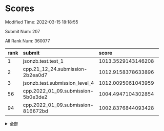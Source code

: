 # Scores

Modified Time: 2022-03-15 18:18:55

Submit Num: 207

All Rank Num: 360077

| rank |               submit               |       score        |       sigma        | pk_num |
| :--- | :--------------------------------- | :----------------- | :----------------- | :----- |
| 1    | jsonzb.test.test_1                 | 1013.3529143146208 | 0.8023493963086343 | 6954   |
| 2    | cpp.21_12_24.submission-2b2ea0d7   | 1012.9158378633896 | 0.8008456868832792 | 6956   |
| 3    | jsonzb.test.submission_level_4     | 1012.0095061043959 | 0.7912148034273689 | 6956   |
| 56   | cpp.2022_01_09.submission-5b0e3de2 | 1004.4947104302854 | 0.7127937679182448 | 6958   |
| 94   | cpp.2022_01_09.submission-816672bd | 1002.8376844093428 | 0.7109390624568215 | 6956   |


<details>
<summary>全部</summary>

| rank |                 submit                 |       score        |       sigma        | pk_num |
| :--- | :------------------------------------- | :----------------- | :----------------- | :----- |
| 1    | jsonzb.test.test_1                     | 1013.3529143146208 | 0.8023493963086343 | 6954   |
| 2    | cpp.21_12_24.submission-2b2ea0d7       | 1012.9158378633896 | 0.8008456868832792 | 6956   |
| 3    | jsonzb.test.submission_level_4         | 1012.0095061043959 | 0.7912148034273689 | 6956   |
| 4    | gobigger.level_3.submission_level_3_39 | 1011.8720611018327 | 0.7860121648162741 | 6958   |
| 5    | gobigger.level_3.submission_level_3_36 | 1011.6796858534093 | 0.8077969720919462 | 6958   |
| 6    | gobigger.level_3.submission_level_3_43 | 1011.5406605475677 | 0.7943706969330954 | 6957   |
| 7    | gobigger.level_3.submission_level_3_17 | 1011.4259335242692 | 0.7939442834687152 | 6957   |
| 8    | gobigger.level_3.submission_level_3_3  | 1011.2641164610886 | 0.7672520669500972 | 6961   |
| 9    | gobigger.level_3.submission_level_3_16 | 1011.2495278770579 | 0.7607195990701782 | 6957   |
| 10   | gobigger.level_3.submission_level_3_40 | 1011.1390014149997 | 0.7602647759895741 | 6958   |
| 11   | gobigger.level_3.submission_level_3_8  | 1011.109890039402  | 0.7755883259411456 | 6957   |
| 12   | gobigger.level_3.submission_level_3_33 | 1011.067052537567  | 0.7850241032879635 | 6964   |
| 13   | gobigger.level_3.submission_level_3_48 | 1011.0449667672451 | 0.7586870920898094 | 6961   |
| 14   | gobigger.level_3.submission_level_3_22 | 1010.7540894098311 | 0.7732702074543402 | 6959   |
| 15   | gobigger.level_3.submission_level_3_31 | 1010.7434575429662 | 0.7656778271508743 | 6953   |
| 16   | gobigger.level_3.submission_level_3_1  | 1010.7424267734893 | 0.7715433738735474 | 6959   |
| 17   | gobigger.level_3.submission_level_3_5  | 1010.7404452927069 | 0.7914822260435398 | 6955   |
| 18   | gobigger.level_3.submission_level_3_38 | 1010.6655153416476 | 0.7625495376650558 | 6956   |
| 19   | gobigger.level_3.submission_level_3_18 | 1010.5437976835472 | 0.7758089631533674 | 6960   |
| 20   | gobigger.level_3.submission_level_3_15 | 1010.3793022472735 | 0.7856352424344779 | 6959   |
| 21   | gobigger.level_3.submission_level_3_14 | 1010.2829321103445 | 0.748063097697923  | 6953   |
| 22   | gobigger.level_3.submission_level_3_49 | 1010.2684323473007 | 0.7646871424346229 | 6959   |
| 23   | gobigger.level_3.submission_level_3_42 | 1010.2475757536919 | 0.7660175937323902 | 6955   |
| 24   | gobigger.level_3.submission_level_3_20 | 1010.2079349659305 | 0.7483721038441652 | 6956   |
| 25   | gobigger.level_3.submission_level_3_29 | 1010.1488473153707 | 0.7466768169449216 | 6957   |
| 26   | gobigger.level_3.submission_level_3_34 | 1010.0945377662681 | 0.787924419391014  | 6956   |
| 27   | gobigger.level_3.submission_level_3_26 | 1010.0565094409628 | 0.7826944686335662 | 6960   |
| 28   | gobigger.level_3.submission_level_3_27 | 1010.0487341732481 | 0.7695132432931171 | 6957   |
| 29   | gobigger.level_3.submission_level_3_47 | 1010.0038513630296 | 0.7558077187702615 | 6955   |
| 30   | gobigger.level_3.submission_level_3_24 | 1009.959546432735  | 0.7536565519551979 | 6957   |
| 31   | gobigger.level_3.submission_level_3_11 | 1009.8782079678357 | 0.7438278582463472 | 6958   |
| 32   | gobigger.level_3.submission_level_3_37 | 1009.8530769324411 | 0.7616235012791813 | 6960   |
| 33   | gobigger.level_3.submission_level_3_23 | 1009.8450361693043 | 0.7668348866181203 | 6959   |
| 34   | gobigger.level_3.submission_level_3_2  | 1009.835635012306  | 0.7517619635595783 | 6959   |
| 35   | gobigger.level_3.submission_level_3_7  | 1009.8036078975771 | 0.7569008152769149 | 6959   |
| 36   | gobigger.level_3.submission_level_3_44 | 1009.6789123258247 | 0.7547764620788368 | 6956   |
| 37   | gobigger.level_3.submission_level_3_6  | 1009.6438628256932 | 0.7536114632691729 | 6956   |
| 38   | gobigger.level_3.submission_level_3_45 | 1009.6118457725934 | 0.774818825498245  | 6954   |
| 39   | gobigger.level_3.submission_level_3_25 | 1009.6012093920104 | 0.7422841320649564 | 6958   |
| 40   | gobigger.level_3.submission_level_3_12 | 1009.5865973294322 | 0.7533996959147222 | 6959   |
| 41   | gobigger.level_3.submission_level_3_13 | 1009.5820809091125 | 0.763106264117195  | 6962   |
| 42   | gobigger.level_3.submission_level_3_10 | 1009.5688108394635 | 0.7476146944576421 | 6955   |
| 43   | gobigger.level_3.submission_level_3_9  | 1009.4356204934527 | 0.7433872338612828 | 6957   |
| 44   | gobigger.level_3.submission_level_3_30 | 1009.4195024761877 | 0.7542992179907129 | 6963   |
| 45   | gobigger.level_3.submission_level_3_28 | 1009.367742748753  | 0.7440860860746629 | 6959   |
| 46   | gobigger.level_3.submission_level_3_35 | 1009.3503981295587 | 0.7525237765078476 | 6961   |
| 47   | gobigger.level_3.submission_level_3_4  | 1009.2027970085636 | 0.7723023470084319 | 6954   |
| 48   | gobigger.level_3.submission_level_3_0  | 1009.1159434846597 | 0.7537539435210479 | 6962   |
| 49   | gobigger.level_3.submission_level_3_21 | 1009.0544758223456 | 0.7513151248752983 | 6953   |
| 50   | gobigger.level_3.submission_level_3_46 | 1008.8043965563795 | 0.7635792238805466 | 6954   |
| 51   | gobigger.level_3.submission_level_3_19 | 1008.7988040603045 | 0.7444665059553507 | 6956   |
| 52   | gobigger.level_3.submission_level_3_32 | 1008.6780058304472 | 0.7431456622754985 | 6956   |
| 53   | gobigger.level_3.submission_level_3_41 | 1008.4246387114935 | 0.7541886986830488 | 6959   |
| 54   | gobigger.level_1.submission_level_1_13 | 1005.2234010145426 | 0.7280870677212794 | 6956   |
| 55   | gobigger.level_1.submission_level_1_19 | 1004.510920300508  | 0.7336115188553722 | 6953   |
| 56   | cpp.2022_01_09.submission-5b0e3de2     | 1004.4947104302854 | 0.7127937679182448 | 6958   |
| 57   | gobigger.level_1.submission_level_1_26 | 1004.4365554729078 | 0.7178153072324835 | 6954   |
| 58   | gobigger.level_1.submission_level_1_15 | 1003.8977688473425 | 0.725419366194922  | 6958   |
| 59   | gobigger.level_1.submission_level_1_32 | 1003.8859721395174 | 0.720884347605604  | 6959   |
| 60   | gobigger.level_1.submission_level_1_42 | 1003.8016633556414 | 0.7183581071881833 | 6957   |
| 61   | gobigger.level_1.submission_level_1_29 | 1003.790754356498  | 0.7140773542522565 | 6957   |
| 62   | gobigger.level_1.submission_level_1_37 | 1003.7900998353707 | 0.7207753979352898 | 6958   |
| 63   | gobigger.level_1.submission_level_1_18 | 1003.7740360571404 | 0.7185195122006719 | 6958   |
| 64   | gobigger.level_1.submission_level_1_16 | 1003.7729091087192 | 0.71323389386909   | 6962   |
| 65   | gobigger.level_1.submission_level_1_11 | 1003.731453953863  | 0.7200872215015265 | 6956   |
| 66   | gobigger.level_1.submission_level_1_35 | 1003.6358202788211 | 0.7276814475356945 | 6955   |
| 67   | gobigger.level_1.submission_level_1_23 | 1003.6200058701913 | 0.7155131562309519 | 6958   |
| 68   | gobigger.level_1.submission_level_1_44 | 1003.5550768226426 | 0.7133884502985538 | 6958   |
| 69   | gobigger.level_1.submission_level_1_1  | 1003.5484518139097 | 0.7088675170403321 | 6957   |
| 70   | gobigger.level_1.submission_level_1_40 | 1003.5074231482253 | 0.7138489199509686 | 6957   |
| 71   | gobigger.level_1.submission_level_1_20 | 1003.4752607617298 | 0.7192140606964436 | 6964   |
| 72   | gobigger.level_1.submission_level_1_43 | 1003.4710654052353 | 0.7215617805511029 | 6961   |
| 73   | gobigger.level_1.submission_level_1_45 | 1003.4710122044314 | 0.707083211152312  | 6960   |
| 74   | gobigger.level_1.submission_level_1_21 | 1003.4524842481135 | 0.7139436932103204 | 6958   |
| 75   | gobigger.level_1.submission_level_1_38 | 1003.4320848370385 | 0.7152168782238513 | 6956   |
| 76   | gobigger.level_1.submission_level_1_48 | 1003.3911577203818 | 0.7069774822378937 | 6956   |
| 77   | gobigger.level_1.submission_level_1_22 | 1003.2877526816247 | 0.7071899469821508 | 6959   |
| 78   | gobigger.level_1.submission_level_1_41 | 1003.2782252289758 | 0.7271060231836868 | 6956   |
| 79   | gobigger.level_1.submission_level_1_4  | 1003.2713597795073 | 0.7194770207516419 | 6960   |
| 80   | gobigger.level_1.submission_level_1_8  | 1003.1939686165043 | 0.7044582918071256 | 6956   |
| 81   | gobigger.level_1.submission_level_1_31 | 1003.1502846501263 | 0.7113965915735735 | 6958   |
| 82   | gobigger.level_1.submission_level_1_24 | 1003.1117883353207 | 0.7107349193788768 | 6956   |
| 83   | gobigger.level_1.submission_level_1_17 | 1003.0772098619923 | 0.7246675961828875 | 6960   |
| 84   | gobigger.level_1.submission_level_1_30 | 1003.0507437735366 | 0.7195279480813519 | 6955   |
| 85   | gobigger.level_1.submission_level_1_2  | 1003.0253492273347 | 0.72412080579883   | 6961   |
| 86   | gobigger.level_1.submission_level_1_9  | 1002.9850017923038 | 0.7243689752002774 | 6960   |
| 87   | gobigger.level_1.submission_level_1_34 | 1002.9468016516503 | 0.7217558118700101 | 6958   |
| 88   | gobigger.level_1.submission_level_1_47 | 1002.919105425789  | 0.7037022289834329 | 6962   |
| 89   | gobigger.level_1.submission_level_1_3  | 1002.9113480217308 | 0.7097401177784496 | 6958   |
| 90   | gobigger.level_1.submission_level_1_0  | 1002.8968978206004 | 0.7095063222046576 | 6960   |
| 91   | gobigger.level_1.submission_level_1_33 | 1002.8905435548353 | 0.7074074316475488 | 6958   |
| 92   | gobigger.level_1.submission_level_1_14 | 1002.8851892743627 | 0.7161266204371239 | 6962   |
| 93   | gobigger.level_1.submission_level_1_25 | 1002.8823271467105 | 0.7223070385294235 | 6963   |
| 94   | cpp.2022_01_09.submission-816672bd     | 1002.8376844093428 | 0.7109390624568215 | 6956   |
| 95   | gobigger.level_1.submission_level_1_5  | 1002.7977508125997 | 0.7183838451973805 | 6959   |
| 96   | gobigger.level_1.submission_level_1_7  | 1002.7620783933221 | 0.7133180669790334 | 6957   |
| 97   | gobigger.level_1.submission_level_1_12 | 1002.7282986379776 | 0.7119820096076531 | 6953   |
| 98   | gobigger.level_1.submission_level_1_6  | 1002.6385290379932 | 0.7209730042108489 | 6962   |
| 99   | gobigger.level_1.submission_level_1_27 | 1002.6092385803843 | 0.7097686722838112 | 6957   |
| 100  | gobigger.level_1.submission_level_1_39 | 1002.5800533316931 | 0.7088457239181364 | 6958   |
| 101  | gobigger.level_1.submission_level_1_49 | 1002.558938114021  | 0.7201395861158543 | 6955   |
| 102  | gobigger.level_1.submission_level_1_46 | 1002.5108183106584 | 0.7298379341511189 | 6963   |
| 103  | gobigger.level_1.submission_level_1_10 | 1002.2518296441098 | 0.7146406522142236 | 6959   |
| 104  | gobigger.level_1.submission_level_1_28 | 1002.2424183314865 | 0.706056762723101  | 6954   |
| 105  | gobigger.level_1.submission_level_1_36 | 1001.701032719576  | 0.7192825690303039 | 6963   |
| 106  | gobigger.random.submission_random_23   | 997.4380751271646  | 0.7003776027253138 | 6956   |
| 107  | gobigger.random.submission_random_48   | 996.9705782631404  | 0.7141570496521088 | 6960   |
| 108  | gobigger.random.submission_random_27   | 996.893106798385   | 0.706813428886184  | 6958   |
| 109  | gobigger.random.submission_random_6    | 996.870646465081   | 0.7037229313248946 | 6960   |
| 110  | gobigger.random.submission_random_33   | 996.8267541255786  | 0.7184664734023691 | 6963   |
| 111  | gobigger.random.submission_random_4    | 996.7358190776258  | 0.710527348835164  | 6953   |
| 112  | gobigger.random.submission_random_19   | 996.5093442118424  | 0.7076020937452704 | 6955   |
| 113  | gobigger.random.submission_random_37   | 996.460415529742   | 0.7039623531328807 | 6955   |
| 114  | gobigger.random.submission_random_12   | 996.3854185196267  | 0.7142622246782372 | 6959   |
| 115  | gobigger.random.submission_random_28   | 996.3657745605833  | 0.7205973611293168 | 6956   |
| 116  | gobigger.random.submission_random_49   | 996.3639124408733  | 0.7088307543719673 | 6956   |
| 117  | gobigger.random.submission_random_41   | 996.3115399561275  | 0.7080493517694628 | 6956   |
| 118  | gobigger.random.submission_random_10   | 996.2682342588889  | 0.7108125907233529 | 6955   |
| 119  | gobigger.random.submission_random_11   | 996.2645357050511  | 0.710424652444522  | 6958   |
| 120  | gobigger.random.submission_random_14   | 996.2595034383379  | 0.701898837663487  | 6962   |
| 121  | gobigger.random.submission_random_20   | 996.2431347317038  | 0.6989079698641405 | 6955   |
| 122  | gobigger.random.submission_random_15   | 996.2250449589902  | 0.7091539907916194 | 6959   |
| 123  | gobigger.random.submission_random_21   | 996.2105501575495  | 0.7216392034735296 | 6959   |
| 124  | gobigger.random.submission_random_24   | 996.179643702306   | 0.7129900557866126 | 6957   |
| 125  | gobigger.random.submission_random_31   | 996.1594008948631  | 0.7055924277638201 | 6953   |
| 126  | gobigger.random.submission_random_43   | 996.1327188677208  | 0.7144115086767241 | 6961   |
| 127  | gobigger.random.submission_random_42   | 996.1108449919433  | 0.6925465421772287 | 6962   |
| 128  | gobigger.random.submission_random_36   | 996.0979592285127  | 0.7194972384077878 | 6959   |
| 129  | gobigger.random.submission_random_30   | 996.0191113597219  | 0.7153680605711384 | 6956   |
| 130  | gobigger.random.submission_random_34   | 995.9959742750833  | 0.7158125471770769 | 6956   |
| 131  | gobigger.random.submission_random_1    | 995.9498348572472  | 0.7128204414639757 | 6952   |
| 132  | gobigger.random.submission_random_40   | 995.9193013011169  | 0.7114944187923797 | 6955   |
| 133  | gobigger.random.submission_random_46   | 995.859126253009   | 0.7108924294132093 | 6957   |
| 134  | gobigger.random.submission_random_0    | 995.8264656186467  | 0.7119865072186609 | 6963   |
| 135  | gobigger.random.submission_random_22   | 995.8043978665874  | 0.7171791867864161 | 6962   |
| 136  | gobigger.random.submission_random_26   | 995.804096049175   | 0.7035707568542375 | 6959   |
| 137  | gobigger.random.submission_random_18   | 995.8029656332375  | 0.709538151005274  | 6960   |
| 138  | gobigger.random.submission_random_29   | 995.7981909205488  | 0.7145651112762496 | 6961   |
| 139  | gobigger.random.submission_random_45   | 995.7719644715588  | 0.7106021622996882 | 6961   |
| 140  | gobigger.random.submission_random_9    | 995.6895235305838  | 0.7032829589196832 | 6956   |
| 141  | gobigger.random.submission_random_38   | 995.6871745620658  | 0.7106462647446329 | 6963   |
| 142  | gobigger.random.submission_random_25   | 995.6823043549764  | 0.7076563182691793 | 6959   |
| 143  | gobigger.random.submission_random_44   | 995.6165430942476  | 0.7254933958261841 | 6960   |
| 144  | gobigger.random.submission_random_47   | 995.6129604971067  | 0.7007790408462738 | 6960   |
| 145  | gobigger.random.submission_random_13   | 995.4619026045716  | 0.7099813379810654 | 6956   |
| 146  | gobigger.random.submission_random_32   | 995.4415846187215  | 0.7354449307658584 | 6956   |
| 147  | gobigger.random.submission_random_35   | 995.4256173068662  | 0.7036782354067304 | 6956   |
| 148  | gobigger.random.submission_random_39   | 995.3940256688655  | 0.7185589035347523 | 6956   |
| 149  | gobigger.random.submission_random_17   | 995.3640561603269  | 0.7057177897426078 | 6959   |
| 150  | gobigger.random.submission_random_3    | 995.3204338534695  | 0.6987534253169871 | 6960   |
| 151  | gobigger.random.submission_random_7    | 995.2765844898282  | 0.7208915118879992 | 6961   |
| 152  | gobigger.random.submission_random_16   | 995.2543200455926  | 0.7197643995588366 | 6961   |
| 153  | gobigger.random.submission_random_8    | 995.1894155876028  | 0.7187585801994887 | 6962   |
| 154  | gobigger.random.submission_random_5    | 995.0686409466402  | 0.7201047929561938 | 6955   |
| 155  | gobigger.random.submission_random_2    | 994.9709010020001  | 0.7274979358310427 | 6957   |
| 156  | gobigger.level_2.submission_level_2_33 | 994.4839919511455  | 0.7193829913976378 | 6958   |
| 157  | gobigger.level_2.submission_level_2_49 | 994.2687770557015  | 0.7522693495329885 | 6960   |
| 158  | gobigger.level_2.submission_level_2_6  | 993.4813546155152  | 0.7467086978719681 | 6956   |
| 159  | gobigger.level_2.submission_level_2_40 | 993.4192195635384  | 0.7255125145572975 | 6960   |
| 160  | gobigger.level_2.submission_level_2_29 | 993.3469135501415  | 0.7253369555270127 | 6958   |
| 161  | gobigger.level_2.submission_level_2_9  | 993.3449390969396  | 0.7411398383095289 | 6955   |
| 162  | gobigger.level_2.submission_level_2_20 | 993.2113975618049  | 0.7326301150455197 | 6956   |
| 163  | gobigger.level_2.submission_level_2_34 | 993.1538485776593  | 0.7556964491384512 | 6958   |
| 164  | gobigger.level_2.submission_level_2_23 | 993.1217716651436  | 0.7333961258548799 | 6962   |
| 165  | gobigger.level_2.submission_level_2_11 | 993.1044836951338  | 0.7192584447585472 | 6956   |
| 166  | gobigger.level_2.submission_level_2_41 | 993.1009046754967  | 0.7190885455253336 | 6963   |
| 167  | gobigger.level_2.submission_level_2_14 | 992.961172921674   | 0.7341575060100468 | 6954   |
| 168  | gobigger.level_2.submission_level_2_10 | 992.6305812435777  | 0.7317274131591447 | 6955   |
| 169  | gobigger.level_2.submission_level_2_28 | 992.6148085784872  | 0.7372154049361215 | 6959   |
| 170  | gobigger.level_2.submission_level_2_22 | 992.5207792699132  | 0.735166926346601  | 6963   |
| 171  | gobigger.level_2.submission_level_2_47 | 992.3803452807819  | 0.746684692937117  | 6963   |
| 172  | gobigger.level_2.submission_level_2_42 | 992.3458548384923  | 0.7526794081926862 | 6958   |
| 173  | gobigger.level_2.submission_level_2_5  | 992.3433272938122  | 0.7362188755687887 | 6954   |
| 174  | gobigger.level_2.submission_level_2_15 | 992.2710661251668  | 0.7347874006520714 | 6962   |
| 175  | gobigger.level_2.submission_level_2_27 | 992.246805294481   | 0.7438662883865502 | 6957   |
| 176  | gobigger.level_2.submission_level_2_13 | 992.1793533010273  | 0.7361701679265136 | 6961   |
| 177  | gobigger.level_2.submission_level_2_1  | 992.0723571195462  | 0.7667220166686447 | 6958   |
| 178  | gobigger.level_2.submission_level_2_19 | 992.0552338752854  | 0.7465855074833304 | 6957   |
| 179  | gobigger.level_2.submission_level_2_44 | 992.028225818988   | 0.7483884008136575 | 6958   |
| 180  | gobigger.level_2.submission_level_2_8  | 991.9993087234477  | 0.7412468418271123 | 6962   |
| 181  | gobigger.level_2.submission_level_2_24 | 991.9851001807374  | 0.7253314078733787 | 6957   |
| 182  | gobigger.level_2.submission_level_2_0  | 991.9742153669586  | 0.7502059009071154 | 6959   |
| 183  | gobigger.level_2.submission_level_2_16 | 991.9613530001039  | 0.7543027298653231 | 6959   |
| 184  | gobigger.level_2.submission_level_2_38 | 991.9068269781086  | 0.7596644834324351 | 6961   |
| 185  | gobigger.level_2.submission_level_2_2  | 991.841041074042   | 0.7599877239591489 | 6960   |
| 186  | gobigger.level_2.submission_level_2_32 | 991.8289342000675  | 0.7609949770396104 | 6954   |
| 187  | gobigger.level_2.submission_level_2_35 | 991.8030518843431  | 0.7337920932853934 | 6958   |
| 188  | gobigger.level_2.submission_level_2_43 | 991.7349092026243  | 0.7572212873022857 | 6959   |
| 189  | gobigger.level_2.submission_level_2_45 | 991.7294961385222  | 0.7552261007830714 | 6958   |
| 190  | gobigger.level_2.submission_level_2_17 | 991.6653826661907  | 0.7426367278368368 | 6957   |
| 191  | gobigger.level_2.submission_level_2_46 | 991.510205015645   | 0.7589457255527264 | 6957   |
| 192  | gobigger.level_2.submission_level_2_12 | 991.4401579760198  | 0.7648586031623624 | 6957   |
| 193  | gobigger.level_2.submission_level_2_36 | 991.4176318483322  | 0.7440186837480378 | 6955   |
| 194  | gobigger.level_2.submission_level_2_4  | 991.4127717625336  | 0.7513069161011984 | 6960   |
| 195  | gobigger.level_2.submission_level_2_25 | 991.4031040992262  | 0.7695490954592729 | 6959   |
| 196  | gobigger.level_2.submission_level_2_39 | 991.3657071452162  | 0.7426065550637005 | 6961   |
| 197  | gobigger.level_2.submission_level_2_26 | 991.3315344040085  | 0.7422805118357231 | 6959   |
| 198  | gobigger.level_2.submission_level_2_7  | 991.1762598863337  | 0.7453240308035043 | 6955   |
| 199  | gobigger.level_2.submission_level_2_3  | 991.0865388167779  | 0.7532881875872776 | 6959   |
| 200  | gobigger.level_2.submission_level_2_31 | 991.01603571962    | 0.7519292181512345 | 6958   |
| 201  | gobigger.level_2.submission_level_2_18 | 990.8891338895802  | 0.7615821986319963 | 6954   |
| 202  | gobigger.level_2.submission_level_2_48 | 990.626460986768   | 0.761559046985231  | 6960   |
| 203  | gobigger.level_2.submission_level_2_30 | 990.542634906745   | 0.738962703184334  | 6957   |
| 204  | gobigger.level_2.submission_level_2_21 | 990.4235099233819  | 0.7898146796131711 | 6958   |
| 205  | gobigger.level_2.submission_level_2_37 | 989.5483454800068  | 0.7742668297435654 | 6960   |
| 206  | gobigger.none.submission_none_0        | 979.7494794328661  | 1.1963122597014204 | 6961   |
| 207  | gobigger.none.submission_none_1        | 974.5838114898244  | 1.5966535109084623 | 6957   |

</details>
